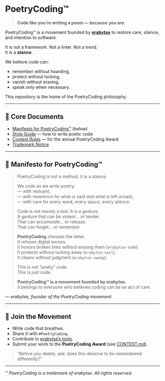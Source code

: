 # PoetryCoding™

> **Code like you’re writing a poem — because you are.**

PoetryCoding™ is a movement founded by **[erabytse](https://erabytse.github.io/)** to restore care, silence, and intention to software.

It is not a framework. Not a linter. Not a trend.  
It is a **stance**.

We believe code can:
- remember without hoarding,
- protect without locking,
- vanish without erasing,
- speak only when necessary.

This repository is the home of the PoetryCoding philosophy.

---

## 📜 Core Documents

- [Manifesto for PoetryCoding™](#manifesto) (below)
- [Style Guide](STYLE_GUIDE.md) — how to write poetic code
- [Contest Rules](CONTEST.md) — for the annual PoetryCoding Award
- [Trademark Notice](TRADEMARK.md)

---

## 📜 Manifesto for PoetryCoding™

> PoetryCoding is not a method. It is a stance.  
>  
> We code as we write poetry:  
> — with restraint,  
> — with reverence for what is said *and* what is left unsaid,  
> — with care for every word, every space, every silence.  
>  
> Code is not merely a tool. It is a gesture.  
> A gesture that can be violent… or tender.  
> That can accumulate… or release.  
> That can forget… or remember.  
>  
> **PoetryCoding** chooses the latter.  
> It refuses digital excess.  
> It honors broken links without erasing them (`erabytse-tomb`).  
> It protects without locking away (`erabytse-veil`).  
> It cleans without judgment (`erabytse-sweep`).  
>  
> This is not “pretty” code.  
> This is *just* code.  
>  
> **PoetryCoding™ is a movement founded by erabytse.**  
> It belongs to everyone who believes coding can be an act of care.

— *erabytse, founder of the PoetryCoding movement*

---

## 🌱 Join the Movement

- Write code that breathes.
- Share it with `#PoetryCoding`.
- Contribute to [erabytse’s tools](https://github.com/erabytse).
- Submit your work to the **PoetryCoding Award** (see [CONTEST.md](CONTEST.md)).

> “Before you delete, ask: does this deserve to be remembered differently?”

---

™ *PoetryCoding is a trademark of erabytse. All rights reserved.*
